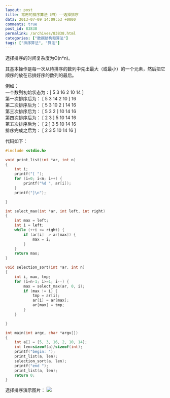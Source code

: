```yaml
---
layout: post
title: 常用的排序算法（四）——选择排序
data: 2013-07-09 14:09:53 +0000
comments: true
post_id: 83838
permalink: /archives/83838.html
categories: ["数据结构和算法"]
tags: ["排序算法", "算法"]
---
```


选择排序的时间复杂度为O(n*n)。

其基本操作是每一次从待排序的数列中先出最大（或最小）的一个元素，然后把它顺序的放在已排好序的数列的最后。

例如：  
一个数列初始状态为：[ 5 3 16 2 10 14 ]  
第一次排序后为：    [ 5 3 14 2 10 ] 16  
第二次排序后为：    [ 5 3 10 2 ] 14 16  
第三次排序后为：    [ 5 3 2 ] 10 14 16  
第四次排序后为：    [ 2 3 ] 5 10 14 16  
第五次排序后为：    [ 2 ] 3 5 10 14 16  
排序完成之后为：    [ 2 3 5 10 14 16 ]  

代码如下：

``` c
#include <stdio.h>

void print_list(int *ar, int n)
{
    int i;
    printf("[ ");
    for (i=0; i<n; i++) {
        printf("%d ", ar[i]);
    }
    printf("]\n");

}

int select_max(int *ar, int left, int right)
{
    int max = left;
    int i = left;
    while (++i <= right) {
        if (ar[i]  > ar[max]) {
            max = i;
        }
    }
    return max;
}

void selection_sort(int *ar, int n)
{
    int i, max, tmp;
    for (i=n-1; i>=1; i--) {
        max = select_max(ar, 0, i);
        if (max != i) {
            tmp = ar[i];
            ar[i] = ar[max];
            ar[max] = tmp;
        }
    }

}

int main(int argc, char *argv[])
{
    int a[] = {5, 3, 16, 2, 10, 14};
    int len=sizeof(a)/sizeof(int);
    printf("begin: ");
    print_list(a, len);
    selection_sort(a, len);
    printf("end ");
    print_list(a, len);
    return 0;
}
```

选择排序演示图片：
<img src="http://www.linuxeden.com/upimg/allimg/130504/1021141c0-3.gif">

